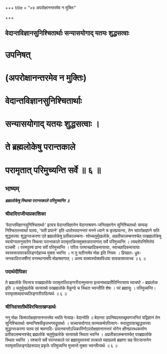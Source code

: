 +++
title = "०४ अपरोक्षानन्तरमेव न मुक्तिः"

+++


## वेदान्तविज्ञानसुनिश्चितार्थाः सन्यासयोगाद् यतयः शुद्धसत्वाः

# उपनिषत्

# (अपरोक्षानन्तरमेव न मुक्तिः)

# वेदान्तविज्ञानसुनिश्चितार्थाः 

# सन्यासयोगाद् यतयः शुद्धसत्वाः । 

# ते ब्रह्मलोकेषु परान्तकाले

# परामृतात् परिमुच्यन्ति सर्वे ॥ ६ ॥

## **भाष्यम्**

***ब्रह्मलोकेषु स्थित्वा परान्तकाले परिमुच्यन्ति ॥***

### **श्रीवादिराजीयाप्रकाशिका**

‘वेदान्तविज्ञानसुनिश्चितार्थाः' इत्यत्र वेदान्तविज्ञानेन वेदान्तश्रवण-जनितज्ञानेन सुनिश्चितार्थाः सम्यक् निश्चिततत्त्वार्था यतयः, 'यती प्रयत्ने' इति धातोस्तदनन्तरं मनने ध्याने च कृतप्रयत्नाः, तेन चापरोक्षज्ञाने सति शुद्धसत्त्वाः शुद्धान्तःकरणा एते ब्रह्मलोकेषु प्रतीकालम्बना- श्वेच्चतुर्मुखलोके, अप्रतीकालम्बनाश्चेत् परब्रह्मलोकेषु स्वयोग्यतानुसारेण स्थित्वा परान्तकाले परामृतान्नित्यमुक्तान्नारायणात् सर्वे परिमुच्यन्ति । ल्यब्लोपनिमित्तेयं पञ्चमी । परमपुरुषं प्राप्य सर्वे परिमुच्यन्ति । परितः परमाच्छादिकमायायाः, स्वाच्छादिकमायायाः स्वस्वरूपावरकलिङ्गदेहाच्च मुक्ता भवन्ति । न तु यतीनामेव मोक्ष इति नियमः । प्रियव्रत- ध्रुव- जनकादिराजर्षीणां वनस्थानामपि मोक्षश्रवणात् । अस्य वाक्यस्योक्तविधया सावकाशत्वाच्च ॥ ६ ॥

### **पदार्थदीपिका**

ते ब्रह्मलोके त्वित्यत्र परब्रह्मलोके परामृताल्लिङ्गारीरान्मुच्यन्त इत्यन्यथाप्रतीतिनिरासाय व्याचष्टे - ब्रह्मलोक इति ॥ चतुर्मुखलोके सत्याख्ये परब्रह्मलोके वैकुण्ठे च स्थिता भवन्तीति शेषः । परं ब्रह्मायुः । परिमुच्यन्ति। परामृतशब्दवाच्यलिङ्गारीरादित्यर्थः ॥ ६ ॥

### **श्रीनिवासतीर्थविरचिताखण्डार्थः**

ननु मोक्षः किमपरोक्षज्ञानानन्तरमेव भवति नेत्याह- वेदान्तेति ॥ बेदान्ता उपनिषदस्तच्छ्रवणजनितं यद्विज्ञानं तेन सुनिश्चितार्थाः सम्यग्विषयीकृतभगवद्रूपार्थाः । सन्न्यासयोगात् काम्यकर्मपरित्याग- रूपादुपायाच्छुद्धसत्त्वाः शुद्धान्तःकरणा यतय एवं श्रवणादि- प्रयत्नवन्तोऽधिकारिणोऽपरोक्षज्ञानानन्तरं भोगेन क्षीणप्रारब्धकर्माणः प्रतीकालम्बनाश्चेद् ब्रह्मलोके चतुर्मुखलोके सत्याख्ये स्थिता भवन्ति । अप्रतीकालम्बनाश्चेत् परब्रह्मलोके स्थिता भवन्ति । पश्चात्ते सर्वे परान्तकाले परं ब्रह्मायुस्तस्यां तत्काले महाप्रलये ब्रह्मणा सह विरजानानेन परामृताल्लिङ्गदेहरूपात् प्रकृतेः परिमुच्यन्ति मुच्यन्ते मुक्ता भवन्तीत्यर्थः ॥ ६ ॥

